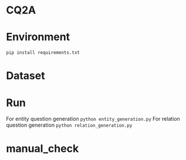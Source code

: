 # CQ2A
# Environment
`pip install requirements.txt`
# Dataset

# Run
For entity question generation
`python entity_generation.py`
For relation question generation
`python relation_generation.py`
# manual_check

